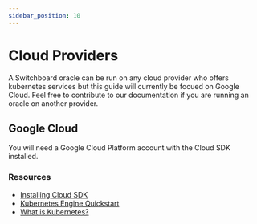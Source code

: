 ```yaml
---
sidebar_position: 10
---
```


# Cloud Providers

A Switchboard oracle can be run on any cloud provider who offers kubernetes services but this guide will currently be focued on Google Cloud. Feel free to contribute to our documentation if you are running an oracle on another provider.

## Google Cloud

You will need a Google Cloud Platform account with the Cloud SDK installed.

### Resources

- [Installing Cloud SDK](https://cloud.google.com/sdk/docs/install)
- [Kubernetes Engine Quickstart](https://cloud.google.com/kubernetes-engine/docs/quickstart)
- [What is Kubernetes?](https://cloud.google.com/learn/what-is-kubernetes)
